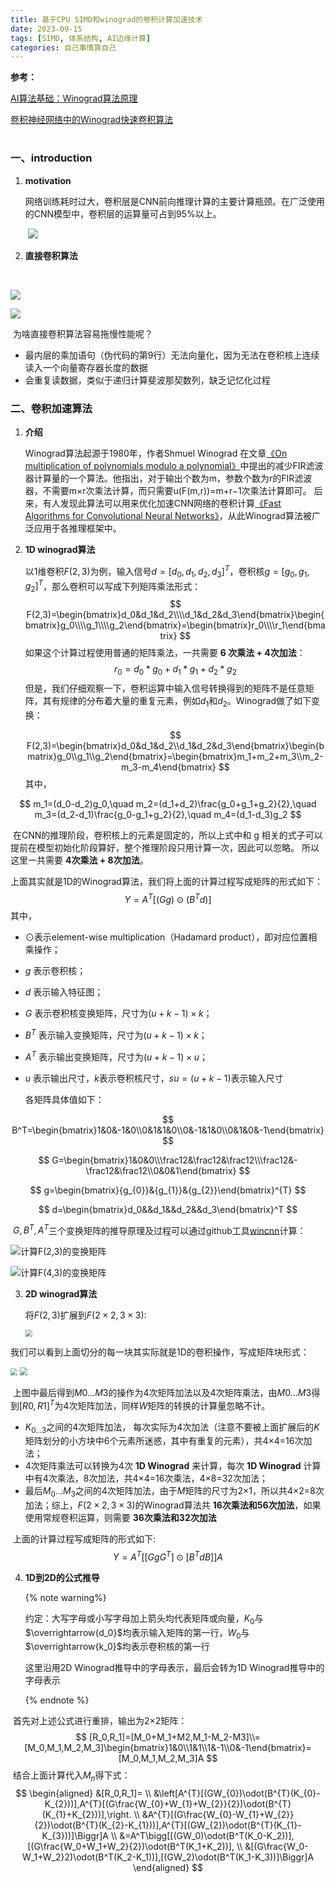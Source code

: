 ```yaml
---
title: 基于CPU SIMD和winograd的卷积计算加速技术
date: 2023-09-15
tags: [SIMD, 体系结构, AI边缘计算]
categories: 自己事情靠自己
---
```




**参考：**

[AI算法基础：Winograd算法原理](https://no5-aaron-wu.github.io/2021/11/16/AI-Algorithm-4-Winograd/)

[卷积神经网络中的Winograd快速卷积算法](https://www.cnblogs.com/shine-lee/p/10906535.html)

# 

### 一、**introduction**

1. **motivation**

	网络训练耗时过大，卷积层是CNN前向推理计算的主要计算瓶颈。在广泛使用的CNN模型中，卷积层的运算量可占到95%以上。

	​	![](https://s2.loli.net/2023/09/18/STyFurcMlhY1Q84.png)

2. **直接卷积算法**

​		

![](https://s2.loli.net/2023/09/18/4bX8cHxhOtZuDkQ.png)

![](https://s2.loli.net/2023/09/18/WbAez5gHyElVTOu.png)	

​	为啥直接卷积算法容易拖慢性能呢？

- 最内层的乘加语句（伪代码的第9行）无法向量化，因为无法在卷积核上连续读入一个向量寄存器长度的数据
- 会重复读数据，类似于递归计算斐波那契数列，缺乏记忆化过程



### 二、卷积加速算法

1. **介绍**

	Winograd算法起源于1980年，作者Shmuel Winograd 在文章[《On multiplication of polynomials modulo a polynomial》](https://epubs.siam.org/doi/abs/10.1137/0209021)中提出的减少FIR滤波器计算量的一个算法。他指出，对于输出个数为m，参数个数为r的FIR滤波器，不需要m×r次乘法计算，而只需要u(F(m,r))=m+r−1次乘法计算即可。
	后来，有人发现此算法可以用来优化加速CNN网络的卷积计算[《Fast Algorithms for Convolutional Neural Networks》](https://arxiv.org/pdf/1509.09308.pdf)，从此Winograd算法被广泛应用于各推理框架中。



2. **1D winograd算法**

	以1维卷积$F(2, 3)$为例，输入信号$d=[d_0,d_1,d_2,d_3]^T$，卷积核$g=[g_0,g_1,g_2]^T$，那么卷积可以写成下列矩阵乘法形式：
	$$
	F(2,3)=\begin{bmatrix}d_0&d_1&d_2\\\\d_1&d_2&d_3\end{bmatrix}\begin{bmatrix}g_0\\\\g_1\\\\g_2\end{bmatrix}=\begin{bmatrix}r_0\\\\r_1\end{bmatrix}
	$$
	如果这个计算过程使用普通的矩阵乘法，一共需要 **6 次乘法 + 4次加法**：
	$$
	r_0=d_0*g_0+d_1*g_1+d_2*g_2
	$$
	但是，我们仔细观察一下，卷积运算中输入信号转换得到的矩阵不是任意矩阵，其有规律的分布着大量的重复元素，例如$d_1$和$d_2$。Winograd做了如下变换：
	
	$$
	F(2,3)=\begin{bmatrix}d_0&d_1&d_2\\d_1&d_2&d_3\end{bmatrix}\begin{bmatrix}g_0\\g_1\\g_2\end{bmatrix}=\begin{bmatrix}m_1+m_2+m_3\\m_2-m_3-m_4\end{bmatrix}
	$$
	其中，

$$
m_1=(d_0-d_2)g_0,\quad m_2=(d_1+d_2)\frac{g_0+g_1+g_2}{2},\quad m_3=(d_2-d_1)\frac{g_0-g_1+g_2}{2},\quad m_4=(d_1-d_3)g_2
$$

​		在CNN的推理阶段，卷积核上的元素是固定的，所以上式中和 g 相关的式子可以提前在模型初始化阶段算好，整个推理阶段只用计算一次，因此可以忽略。		所以这里一共需要 **4次乘法 + 8次加法**。

​		上面其实就是1D的Winograd算法，我们将上面的计算过程写成矩阵的形式如下：
$$
Y=A^T[(Gg)\odot(B^Td)]
$$
​		其中，

- $\odot$表示element-wise multiplication（Hadamard product），即对应位置相乘操作；

- $g$ 表示卷积核；

- $d$ 表示输入特征图；

- $G$ 表示卷积核变换矩阵，尺寸为$(u+k−1) × k$；

- $B^T$ 表示输入变换矩阵，尺寸为$(u+k−1) × k$；

- $A^T$ 表示输出变换矩阵，尺寸为$(u+k−1) × u$；

- $u$ 表示输出尺寸，$k$表示卷积核尺寸，$su=(u+k−1)$表示输入尺寸

	

	 各矩阵具体值如下：

$$
B^T=\begin{bmatrix}1&0&-1&0\\0&1&1&0\\0&-1&1&0\\0&1&0&-1\end{bmatrix} 
$$

$$
G=\begin{bmatrix}1&0&0\\\frac12&\frac12&\frac12\\\frac12&-\frac12&\frac12\\0&0&1\end{bmatrix}
$$

$$
g=\begin{bmatrix}{g_{0}}&{g_{1}}&{g_{2}}\end{bmatrix}^{T}
$$

$$
d=\begin{bmatrix}d_0&&d_1&&d_2&&d_3\end{bmatrix}^T
$$

​	$G, B^T, A^T$三个变换矩阵的推导原理及过程可以通过github工具[wincnn](https://github.com/andravin/wincnn)计算：

![计算F(2,3)的变换矩阵](https://s2.loli.net/2023/09/18/AeutOlUp2kZTqQg.png)

![计算F(4,3)的变换矩阵](https://s2.loli.net/2023/09/18/hPkeuWsfGYZUr4t.png)

3. **2D winograd算法**

	将$F(2,3)$扩展到$F(2×2,3×3)$:

	<img src="https://s2.ax1x.com/2019/05/22/VpBFc6.png" style="zoom:67%;" />

​	我们可以看到上面切分的每一块其实际就是1D的卷积操作，写成矩阵块形式：



<img src="https://s2.ax1x.com/2019/05/22/VpDxY9.png" style="zoom:67%;" />

<img src="https://s2.loli.net/2023/09/18/WgXk63bvhR1Mquy.png" style="zoom: 80%;" />

​	上图中最后得到$M0...M3$的操作为4次矩阵加法以及4次矩阵乘法，由$M0...M3$得到$[R0,R1]^T$为4次矩阵加法，同样$W$矩阵的转换的计算量忽略不计。

- $K_{0...3}$之间的4次矩阵加法， 每次实际为4次加法（注意不要被上面扩展后的$K$矩阵划分的小方块中6个元素所迷惑，其中有重复的元素），共4×4=16次加法；
- 4次矩阵乘法可以转换为4次 **1D Winograd** 来计算，每次 **1D Winograd** 计算中有4次乘法，8次加法，共4×4=16次乘法，4×8=32次加法；
- 最后$M_0...M_3$之间的4次矩阵加法，由于$M$矩阵的尺寸为2×1，所以共4×2=8次加法；综上，$F(2×2,3×3)$的Winograd算法共 **16次乘法和56次加法**，如果使用常规卷积运算，则需要 **36次乘法和32次加法**

​	上面的计算过程写成矩阵的形式如下:
$$
Y=A^T[[GgG^T]\odot[B^TdB]]A
$$

4. **1D到2D的公式推导**

	{% note warning%}

	约定：大写字母或小写字母加上箭头均代表矩阵或向量，$K_0$与$\overrightarrow{d_0}$均表示输入矩阵的第一行，$W_0$与$\overrightarrow{k_0}$均表示卷积核的第一行

	这里沿用2D Winograd推导中的字母表示，最后会转为1D Winograd推导中的字母表示

	{% endnote %}



​		首先对上述公式进行重排，输出为2×2矩阵：
$$
[R_0,R_1]=[M_0+M_1+M2,M_1-M_2-M3]\\=[M_0,M_1,M_2,M_3]\begin{bmatrix}1&0\\1&1\\1&-1\\0&-1\end{bmatrix}=[M_0,M_1,M_2,M_3]A
$$
​		结合上面计算代入$M_n$得下式：
$$
\begin{aligned}
&[R_0,R_1]= \\
&\left[A^{T}[(GW_{0})\odot(B^{T}(K_{0}-K_{2}))],A^{T}[(G\frac{W_{0}+W_{1}+W_{2}}{2})\odot(B^{T}(K_{1}+K_{2}))],\right. \\
&A^{T}[(G\frac{W_{0}-W_{1}+W_{2}}{2})\odot(B^{T}(K_{2}-K_{1}))],A^{T}[(GW_{2})\odot(B^{T}(K_{1}-K_{3}))]\Biggr]A \\
&=A^T\bigg[[(GW_0)\odot(B^T(K_0-K_2))],[(G\frac{W_0+W_1+W_2}{2})\odot(B^T(K_1+K_2))], \\
&[(G\frac{W_0-W_1+W_2}2)\odot(B^T(K_2-K_1))],[(GW_2)\odot(B^T(K_1-K_3))]\Biggr]A
\end{aligned}
$$
